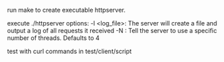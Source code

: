run make to create executable httpserver.

execute ./httpserver <port>
options:
	-l <log_file>: The server will create a file and output a log of all requests it received
	-N <number>: Tell the server to use a specific number of threads. Defaults to 4

test with curl commands in test/client/script
